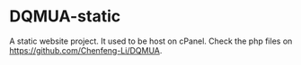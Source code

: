 # DQMUA-static
A static website project. It used to be host on cPanel. Check the php files on https://github.com/Chenfeng-Li/DQMUA.
